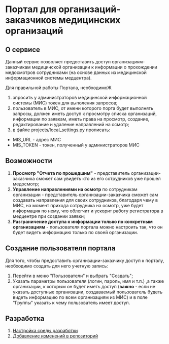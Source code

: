 # Портал для организаций-заказчиков медицинских организаций

## О сервисе
Данный сервис позволяет предоставить доступ организациям-заказчикам медицинской организации к информации о прохождении медосмотров сотрудниками (на основе данных из медицинской информационной системы медцентра).

Для правильной работы Портала, необходимоЖ
1. зпросить у администраторов медицинской информационной системы (МИС) токен для выполения запросов;
1. пользователь в МИС, от имени которого порта будет выполнять запросы, должен иметь доступ к просмотру списка организаций, информации по заявкам, иметь права на просмотр, создание, редактирование и удаление направлений на осмотр;
1. в файле projects/local_settings.py прописать:
 - MIS_URL - адрес МИС
 - MIS_TOKEN - токен, полученный у администраторов МИС
 
## Возможности
1. **Просмотр "Отчета по прошедшим"** - представитель организации-заказчика сможет сам увидеть кто из его сотрудников уже прошел медосмотр;
2. **Управление направлениями на осмотр** по сотрудникам организации - представитель организации-заказчика сможет сам создавать направления для своих сотрудников, благодаря чему в МИС, на момент прихода сотрудника на осмотр, уже будет информация по нему, что облегчит и ускорит работу регистратора в медцентре при создании заявки;
3. **Разграничение доступа к информации только по конкретным организациям** - пользователя портала можно настроить так, что он будет видеть информацию только по своей организации.

## Создание пользователя портала
Для того, чтобы предоставить организации-заказчику доступ к порталу, необходимо создать для него учетную запись:
1. Перейти в меню "Пользователи" и выбрать "Создать";
2. Указать параметры пользователя (логин, пароль, имя и т.п.)
,а также организации, к которым он будет иметь доступ (**важно** - если не указать доступные организации, создаваемый пользователь будеть видеть информацию по всем организациям из МИС) и в поле "Группы" указать к чему пользователь имеет доступ. 

## Разработка

1. [Настройка среды разработки](https://github.com/Egorka96/med-org-portal/wiki/%D0%9D%D0%B0%D1%81%D1%82%D1%80%D0%BE%D0%B9%D0%BA%D0%B0-%D1%81%D1%80%D0%B5%D0%B4%D1%8B-%D1%80%D0%B0%D0%B7%D1%80%D0%B0%D0%B1%D0%BE%D1%82%D0%BA%D0%B8)
2. [Добавление изменений в репозиторий](https://github.com/Egorka96/med-org-portal/wiki/%D0%94%D0%BE%D0%B1%D0%B0%D0%B2%D0%BB%D0%B5%D0%BD%D0%B8%D0%B5-%D0%B8%D0%B7%D0%BC%D0%B5%D0%BD%D0%B5%D0%BD%D0%B8%D0%B9-%D0%B2-%D1%80%D0%B5%D0%BF%D0%BE%D0%B7%D0%B8%D1%82%D0%BE%D1%80%D0%B8%D0%B9)
